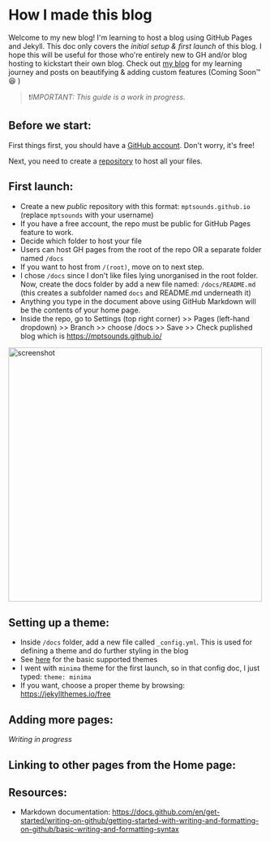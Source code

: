 # How I made this blog
Welcome to my new blog!
I'm learning to host a blog using GitHub Pages and Jekyll. This doc only covers the *initial setup & first launch* of this blog. I hope this will be useful for those who're entirely new to GH and/or blog hosting to kickstart their own blog. Check out [my blog](https://mptsounds.github.io/) for my learning journey and posts on beautifying & adding custom features (Coming Soon™️ 😆 )

> ❗*IMPORTANT: This guide is a work in progress.*

## Before we start:
First things first, you should have a [GitHub account](https://github.com/join). Don't worry, it's free!

Next, you need to create a [repository](https://docs.github.com/en/get-started/quickstart/create-a-repo) to host all your files.


## First launch:
- Create a new *public* repository with this format: `mptsounds.github.io` (replace `mptsounds` with your username)
 - If you have a free account, the repo must be public for GitHub Pages feature to work.
- Decide which folder to host your file
 - Users can host GH pages from the root of the repo OR a separate folder named `/docs`
 - If you want to host from `/(root)`, move on to next step.
 - I chose `/docs` since I don't like files lying unorganised in the root folder.
Now, create the docs folder by add a new file named: `/docs/README.md` (this creates a subfolder named `docs` and README.md underneath it)
 - Anything you type in the document above using GitHub Markdown will be the contents of your home page.
- Inside the repo, go to Settings (top right corner) >> Pages (left-hand dropdown) >> Branch >> choose /docs >> Save >> Check puplished blog which is https://mptsounds.github.io/
<img width="500" alt="screenshot" src="https://github.com/mptsounds/mptsounds.github.io/assets/124775093/4976d855-2c76-48e2-af2a-332813253aff">

## Setting up a theme:
- Inside `/docs` folder, add a new file called `_config.yml`. This is used for defining a theme and do further styling in the blog
- See [here](https://pages.github.com/themes/) for the basic supported themes
- I went with `minima` theme for the first launch, so in that config doc, I just typed: `theme: minima`
- If you want, choose a proper theme by browsing: https://jekyllthemes.io/free

## Adding more pages:
*Writing in progress*

## Linking to other pages from the Home page:

## Resources:
- Markdown documentation: https://docs.github.com/en/get-started/writing-on-github/getting-started-with-writing-and-formatting-on-github/basic-writing-and-formatting-syntax

